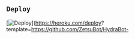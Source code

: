 ## `Deploy`
[![Deploy](https://www.herokucdn.com/deploy/button.svg)](https://heroku.com/deploy? template=https://github.com/ZetsuBot/HydraBot-
